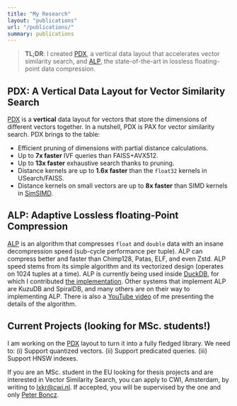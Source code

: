 ```yaml
---
title: "My Research"
layout: "publications"
url: "/publications/"
summary: publications
---
```


> **TL;DR**: I created [PDX](https://github.com/cwida/PDX), a vertical data layout that accelerates vector similarity search, and [ALP](https://github.com/cwida/ALP), the state-of-the-art in lossless floating-point data compression.

## PDX: A Vertical Data Layout for Vector Similarity Search
[PDX](https://github.com/cwida/PDX) is a **vertical** data layout for vectors that store the dimensions of different vectors together. In a nutshell, PDX is PAX for vector similarity search. PDX brings to the table:   
- Efficient pruning of dimensions with partial distance calculations. 
- Up to **7x faster** IVF queries than FAISS+AVX512.
- Up to **13x faster** exhaustive search thanks to pruning.
- Distance kernels are up to **1.6x faster** than the `float32` kernels in USearch/FAISS. 
- Distance kernels on small vectors are up to **8x faster** than SIMD kernels in [SimSIMD](https://github.com/ashvardanian/SimSIMD).

## ALP: Adaptive Lossless floating-Point Compression
[ALP](https://github.com/cwida/ALP) is an algorithm that compresses `float` and `double` data with an insane decompression speed (sub-cycle performance per tuple). ALP can compress better and faster than Chimp128, Patas, ELF, and even Zstd. ALP speed stems from its simple algorithm and its vectorized design (operates on 1024 tuples at a time). ALP is currently being used inside [DuckDB](https://duckdb.org/), for which I contributed [the implementation](https://github.com/duckdb/duckdb/pull/9635). Other systems that implement ALP are KuzuDB and SpiralDB, and many others are on their way to implementing ALP. There is also a [YouTube video](https://www.youtube.com/watch?v=GKG5b04o5Yc) of me presenting the details of the algorithm.

## Current Projects (looking for MSc. students!)
I am working on the [PDX](https://github.com/cwida/PDX) layout to turn it into a fully fledged library. We need to: (i) Support quantized vectors. (ii) Support predicated queries. (iii) Support HNSW indexes.   

If you are an MSc. student in the EU looking for thesis projects and are interested in Vector Similarity Search, you can apply to CWI, Amsterdam, by writing to lxkr@cwi.nl. If accepted, you will be supervised by the one and only [Peter Boncz](https://homepages.cwi.nl/~boncz/).